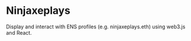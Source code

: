 # Ninjaxeplays
Display and interact with ENS profiles (e.g. ninjaxeplays.eth) using web3.js and React.
